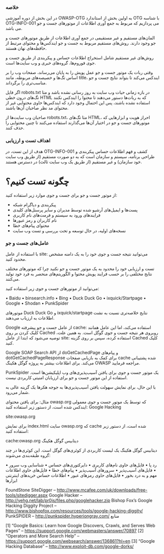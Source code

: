### خلاصه

در این بخش از دوره آموزشی OWASP-OTG به اولین بخش از استاندارد OTG با شناسه OTG-INFO-001 می پردازیم که مربوط به جمع آوری اطلاعات از موتورهای جست و جو می باشد.

المان‌های مستقیم و غیر مستقیمی در جمع آوری اطلاعات از طریق موتورهای جست و جو وجود دارند. روش‌های مستقیم مربوط به جست و جو ایندکس‌ها و محتوای مرتبط از حافظه‌های نهان هستند.

روش‌های غیر مستقیم شامل استخراج اطلاعات حساس و پیکربندی از طریق جست و جوی فوروم‌ها، گروه‌های خبری و وب سایت‌ها است.

وقتی ربات یک موتور جست و جو عمل پویش را به پایان می‌رساند، صفحات وب را بر اساس تگ‌ها و خصیصه‌های مربوطه، مانند title، ایندکس می‌کند تا بتواند نتایج جست و جو مناسب‌تری را برگرداند.

اگر فایل robots.txt در بازه زمانی حیات وب سایت به روز رسانی نشده باشد و متا تگ‌های درون خطی HTML که به ربات‌ها دستور می‌دهند تا محتوا را ایندکس نکنند استفاده نشده باشند، پس این احتمال وجود دارد که ایندکس‌ها حاوی محتوایی غیر از محتوای مد نظر صاحبان آن‌ها باشند.

صاحبان وب سایت‌ها از robots.txt، متا تگ‌های HTML، احراز هویت و ابزارهایی که موتورهای جست و جو در اختیار آن‌ها می‌گذارند استفاده می‌کنند تا چنین محتوایی را حذف کنند.
### اهداف تست و ارزیابی

هدف از این تست، در OTG-INFO-001 کشف و فهم اطلاعات حساس پیکربندی و طراحی برنامه، سیستم و سازمان است که به دو صورت مستقیم (از طریق وب سایت خود سازمان) و غیر مستقیم (از طریق یک وب سایت ثالث) در دسترس هستند.
# چگونه تست کنیم؟

از موتور جست و جو برای جست و جوی موارد زیر استفاده کنید:

*  پیکربندی و دیاگرام شبکه
* پست‌ها و ایمیل‌های آرشیو شده توسط مدیران و سایر پرسنل‌های کلیدی
* فرایندهای ورود به سیستم و فرمت‌های نام کاربری
* نام کاربران و رمز عبورها
* محتوای پیام‌های خطا
* نسخه‌های اولیه، در حال توسعه و تحت بررسی و تست وب سایت

### عامل‌های جست و جو

با استفاده از عامل site: می‌توانید نتیجه جست و جوی خود را به یک دامنه مشخص محدود کنید.

تست و ارزیابی خود را محدود به یک موتور جست و جو نکنید چرا که موتورهای مختلف نتایج مختلفی را بر حسب فرایند پویش محتوا و الگوریتم‌های منحصر به فرد خود تولید می‌کنند.

می‌توانید از موتورهای جست و جوی زیر استفاده کنید:

• Baidu
• binsearch.info
• Bing
• Duck Duck Go
• ixquick/Startpage
• Google
• Shodan
• PunkSpider

موتورهای Duck Duck Go و ixquick/startpage نتایج خلاصه‌تری نسبت به نشت اطلاعات به ارزیاب می‌دهند.

Google از عامل جست و جو پیشرفته cache: استفاده می‌کند، اما این عامل همانند کلیک کردن بر روی Cached روبروی هر نتیجه جست و جوی گوگل است. به همین علت، توصیه می‌شود که ابتدا از عامل site: استفاده کرده، سپس بر روی گزینه Cached کلیک کنید.

Google SOAP Search API از doGetCachedPage و پیام‌های dotGetCachedPageResponse برای کمک به بازیابی صفحات cache شده پشتیبانی می‌کند. برای اطلاعات بیشتر به پروژه گوگل هکینگ OWASP مراجعه فرمایید.

PunkSpider یک موتور جست و جوی برای یافتن آسیب‌پذیری‌های وب اپلیکیشن‌ها است. استفاده از این موتور جست و جو برای ارزیابان امنیتی کاربردی نیست.

با این حال، برای نمایش سهولت یافتن آسیب‌پذیری‌ها به جوجه هکرها یک گزینه عالی به شمار می‌رود.

مثال: برای یافتن محتوای owasp.org که توسط یک موتور جست و جوی معمولی ایندکس شده است، از دستور زیر استفاده کنید:
Google Hacking

site:owasp.org

برای نمایش index.html سایت owasp.org که cache شده است، از دستور زیر استفاده کنید:

cache:owasp.org
دیتابیس گوگل هکینگ

دیتابیس گوگل هکینگ یک لیست کاربردی از کوئری‌های گوگل است. این کوئری‌ها در چند گروه طبقه‌بندی می‌شوند:

• رد پا
• فایل‌های حاوی نام‌های کاربری
• دایرکتوری‌های حساس
• شناسایی وب سرور
• فایل‌های آسیب‌پذیر
• سرورهای آسیب‌پذیر
• پیام‌های خطا
• فایل‌های حاوی اطلاعات مهم و به درد بخور
• فایل‌های حاوی رمزهای عبور
• اطلاعات حساس خریدهای اینترنتی
ابزارها

FoundStone SiteDigger – http://www.mcafee.com/uk/downloads/free-tools/sitedigger.aspx
Google Hacker – http://yehg.net/lab/pr0js/files.php/googlehacker.zip
Bishop Fox’s Google Hacking Diggity Project – http://www.bishopfox.com/resources/tools/google-hacking-diggity/
PunkSPIDER – http://punkspider.hyperiongray.com/
منابع

[1] “Google Basics: Learn how Google Discovers, Crawls, and Serves Web Pages” – https://support.google.com/webmasters/answer/70897
[2] “Operators and More Search Help” – https://support.google.com/websearch/answer/136861?hl=en
[3] “Google Hacking Database” – http://www.exploit-db.com/google-dorks/ 
